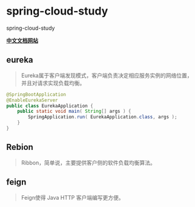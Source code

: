 # spring-cloud-study
spring-cloud-study

**[中文文档网站](https://springcloud.cc/spring-cloud-netflix-zhcn.html)**

## eureka
> Eureka属于客户端发现模式，客户端负责决定相应服务实例的网络位置，并且对请求实现负载均衡。

```java
@SpringBootApplication
@EnableEurekaServer
public class EurekaApplication {
    public static void main( String[] args ) {
    	SpringApplication.run( EurekaApplication.class, args );
    }
}
```

## Rebion
> Ribbon，简单说，主要提供客户侧的软件负载均衡算法。

## feign
> Feign使得 Java HTTP 客户端编写更方便。



